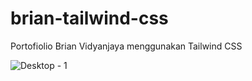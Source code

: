 # brian-tailwind-css
 Portofiolio Brian Vidyanjaya menggunakan Tailwind CSS
 
![Desktop - 1](https://user-images.githubusercontent.com/55471120/174806388-2cc34a4d-98c1-42e1-8e71-6de5c6a39647.png)
